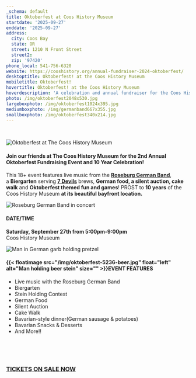 ```yaml
---
_schema: default
title: Oktoberfest at Coos History Museum
startdate: '2025-09-27'
enddate: '2025-09-27'
address:
  city: Coos Bay
  state: OR
  street: 1210 N Front Street
  street2:
  zip: '97420'
phone_local: 541-756-6320
website: https://cooshistory.org/annual-fundraiser-2024-oktoberfest/
desktoptitle: Oktoberfest! at the Coos History Museum
mobiletitle: Oktoberfest!
hovertitle: Oktoberfest! at the Coos History Museum
hoverdescription: 'A celebration and annual fundraiser for the Coos History Museum '
photo: /img/oktoberfest2048x530.jpg
largeboxphoto: /img/oktoberfest1024x395.jpg
mediumboxphoto: /img/germanband667x355.jpg
smallboxphoto: /img/oktoberfest340x214.jpg
---
```

&nbsp;

![Oktoberfest at The Coos History Museum](/img/oktoberfest-pic-with-logo.jpg "Oktoberfest at The Coos History Museum")

#### Join our friends at The Coos History Museum for the 2nd Annual Oktoberfest Fundraising Event and 10 Year Celebration!

This 18+ event features live&nbsp;music&nbsp;from the&nbsp;<a href="https://www.facebook.com/roseburggermanband" target="_blank" rel="noopener"><strong>Roseburg German Band</strong></a>, a&nbsp;**Biergarten**&nbsp;serving&nbsp;<a href="https://7devilsbrewery.com/" target="_blank" rel="noopener"><strong>7 Devils</strong></a>&nbsp;brews,&nbsp;**German&nbsp;food, a silent auction, cake walk**&nbsp;and&nbsp;**Oktoberfest themed fun and games**!&nbsp;PROST to **10 years** of the Coos History Museum **at its beautiful bayfront location.**

![Roseburg German Band in concert](/img/german-band.jpg "Roseburg German Band")

#### DATE/TIME

**Saturday, September 27th from 5:00pm-9:00pm**<br>Coos History Museum

![Man in German garb holding pretzel](/img/oktoberfest-5194-pretzel.jpg "Good eats at Oktoberfest!")

#### {{< floatimage src="/img/oktoberfest-5236-beer.jpg" float="left" alt="Man holding beer stein" size="" >}}EVENT FEATURES

* Live music with the Roseburg German Band
* Biergarten
* Stein Holding Contest
* German Food
* Silent Auction
* Cake Walk
* Bavarian-style dinner(German sausage & potatoes)
* Bavarian Snacks & Desserts
* And More!!

&nbsp;

<div style="clear:both;">&nbsp;</div>

### <a class="learn-more-anywhere-btn" target="_blank" href="https://cooshistory.org/annual-fundraiser-2025-oktoberfest/">TICKETS ON SALE NOW</a>